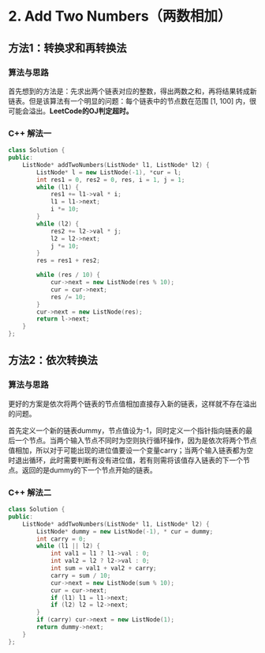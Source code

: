 # 2. Add Two Numbers（两数相加）

## 方法1：转换求和再转换法

### 算法与思路

首先想到的方法是：先求出两个链表对应的整数，得出两数之和，再将结果转成新链表。但是该算法有一个明显的问题：每个链表中的节点数在范围 [1, 100] 内，很可能会溢出。**LeetCode的OJ判定超时。**

### C++ 解法一

```c++
class Solution {
public:
    ListNode* addTwoNumbers(ListNode* l1, ListNode* l2) {
        ListNode* l = new ListNode(-1), *cur = l;
        int res1 = 0, res2 = 0, res, i = 1, j = 1;
        while (l1) {
            res1 += l1->val * i;
            l1 = l1->next;
            i *= 10;
        }
        while (l2) {
            res2 += l2->val * j;
            l2 = l2->next;
            j *= 10;
        }
        res = res1 + res2;

        while (res / 10) {
            cur->next = new ListNode(res % 10);
            cur = cur->next;
            res /= 10;
        }
        cur->next = new ListNode(res);
        return l->next;
    }
};
```
## 方法2：依次转换法

### 算法与思路

更好的方案是依次将两个链表的节点值相加直接存入新的链表，这样就不存在溢出的问题。

首先定义一个新的链表dummy，节点值设为-1，同时定义一个指针指向链表的最后一个节点。当两个输入节点不同时为空则执行循环操作，因为是依次将两个节点值相加，所以对于可能出现的进位值要设一个变量carry；当两个输入链表都为空时退出循环，此时需要判断有没有进位值，若有则需将该值存入链表的下一个节点。返回的是dummy的下一个节点开始的链表。

### C++ 解法二

```c++
class Solution {
public:
    ListNode* addTwoNumbers(ListNode* l1, ListNode* l2) {
        ListNode* dummy = new ListNode(-1), * cur = dummy;
        int carry = 0;
        while (l1 || l2) {
            int val1 = l1 ? l1->val : 0;
            int val2 = l2 ? l2->val : 0;
            int sum = val1 + val2 + carry;
            carry = sum / 10;
            cur->next = new ListNode(sum % 10);
            cur = cur->next;
            if (l1) l1 = l1->next;
            if (l2) l2 = l2->next;
        }
        if (carry) cur->next = new ListNode(1);
        return dummy->next;
    }
};
```

